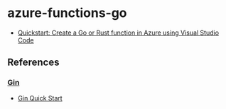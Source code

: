 # azure-functions-go

- [Quickstart: Create a Go or Rust function in Azure using Visual Studio Code](https://learn.microsoft.com/en-us/azure/azure-functions/create-first-function-vs-code-other?tabs=go%2Clinux)

## References

### [Gin](https://github.com/gin-gonic/gin)

- [Gin Quick Start](https://github.com/gin-gonic/gin/blob/master/docs/doc.md)
